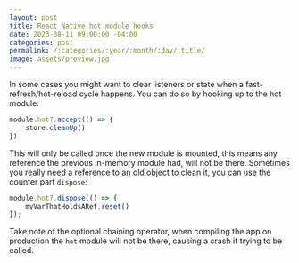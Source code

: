 ```yaml
---
layout: post
title: React Native hot module hooks
date: 2023-08-11 09:00:00 -04:00
categories: post
permalink: /:categories/:year/:month/:day/:title/
image: assets/preview.jpg
---
```


In some cases you might want to clear listeners or state when a fast-refresh/hot-reload cycle happens. You can do so by hooking up to the hot module:

```typescript
module.hot?.accept(() => {
	store.cleanUp()
})
```

This will only be called once the new module is mounted, this means any reference the previous in-memory module had, will not be there. Sometimes you really need a reference to an old object to clean it, you can use the counter part `dispose`:

```typescript
module.hot?.dispose(() => {
	myVarThatHoldsARef.reset()	
});
```

Take note of the optional chaining operator, when compiling the app on production the `hot` module will not be there, causing a crash if trying to be called.